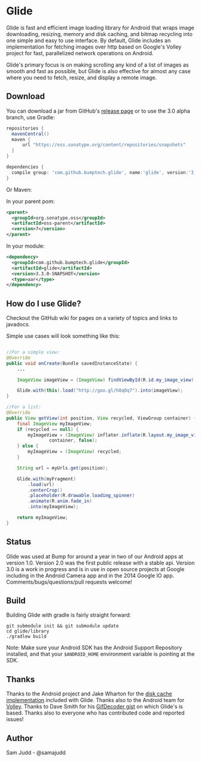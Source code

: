 Glide
=====
Glide is fast and efficient image loading library for Android that wraps image downloading, resizing, memory and disk caching, and bitmap recycling into one simple and easy to use interface. By default, Glide includes an implementation for fetching images over http based on Google's Volley project for fast, parallelized network operations on Android.

Glide's primary focus is on making scrolling any kind of a list of images as smooth and fast as possible, but Glide is also effective for almost any case where you need to fetch, resize, and display a remote image.

Download
--------
You can download a jar from GitHub's [release page](https://github.com/bumptech/glide/releases) or to use the 3.0 alpha branch, use Gradle:

```groovy
repositories {
  mavenCentral()
  maven {
      url "https://oss.sonatype.org/content/repositories/snapshots"
  }
}

dependencies {
  compile group: 'com.github.bumptech.glide', name:'glide', version:'3.3.0-SNAPSHOT', changing: true
}
```

Or Maven:

In your parent pom:

```xml
<parent>
  <groupId>org.sonatype.oss</groupId>
  <artifactId>oss-parent</artifactId>
  <version>7</version>
</parent>
```

In your module:

```xml
<dependency>
  <groupId>com.github.bumptech.glide</groupId>
  <artifactId>glide</artifactId>
  <version>3.3.0-SNAPSHOT</version>
  <type>aar</type>
</dependency>
```

How do I use Glide?
-------------------
Checkout the GitHub wiki for pages on a variety of topics and links to javadocs.

Simple use cases will look something like this:

```Java

//For a simple view:
@Override
public void onCreate(Bundle savedInstanceState) {
    ...

    ImageView imageView = (ImageView) findViewById(R.id.my_image_view);

    Glide.with(this).load("http://goo.gl/h8qOq7").into(imageView);
}

//For a list:
@Override
public View getView(int position, View recycled, ViewGroup container) {
    final ImageView myImageView;
    if (recycled == null) {
        myImageView = (ImageView) inflater.inflate(R.layout.my_image_view,
                container, false);
    } else {
        myImageView = (ImageView) recycled;
    }

    String url = myUrls.get(position);

    Glide.with(myFragment)
        .load(url)
        .centerCrop()
        .placeholder(R.drawable.loading_spinner)
        .animate(R.anim.fade_in)
        .into(myImageView);

    return myImageView;
}

```

Status
------
Glide was used at Bump for around a year in two of our Android apps at version 1.0. Version 2.0 was the first public release with a stable api. Version 3.0 is a work in progress and is in use in open source projects at Google including in the Android Camera app and in the 2014 Google IO app. Comments/bugs/questions/pull requests welcome!

Build
------
Building Glide with gradle is fairly straight forward:

```
git submodule init && git submodule update
cd glide/library
./gradlew build
```

Note: Make sure your Android SDK has the Android Support Repository installed, and that your `$ANDROID_HOME` environment variable is pointing at the SDK.

Thanks
------
Thanks to the Android project and Jake Wharton for the [disk cache implementation](https://github.com/JakeWharton/DiskLruCache) included with Glide. Thanks also to the Android team for [Volley](https://android.googlesource.com/platform/frameworks/volley/). Thanks to Dave Smith for his [GifDecoder gist](https://gist.github.com/devunwired/4479231) on which Glide's is based. Thanks also to everyone who has contributed code and reported issues!

Author
------
Sam Judd - @samajudd
